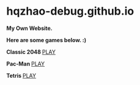 # hqzhao-debug.github.io
<p><strong class="important">My Own Website.</strong></p>
<p><strong class="important">Here are some games below. :)</strong></p>
<p><strong class="important">Classic 2048 </strong><a href="https://hqzhao-debug.github.io/Classic%202048/">PLAY</a></p>
<p><strong class="important">Pac-Man </strong><a href="https://hqzhao-debug.github.io/Pac-Man/">PLAY</a></p>
<p><strong class="important">Tetris </strong><a href="https://hqzhao-debug.github.io/Tetris/">PLAY</a></p>
